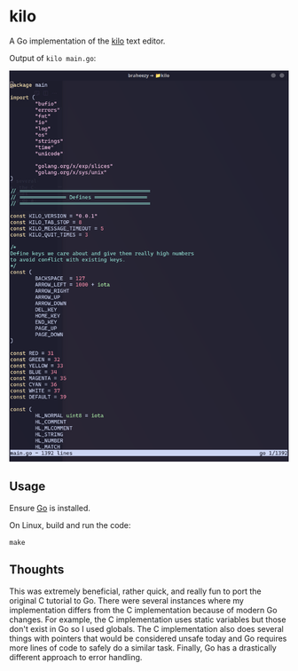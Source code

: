 # kilo
A Go implementation of the [kilo](https://viewsourcecode.org/snaptoken/kilo/index.html) text editor.

Output of `kilo main.go`:

![](./kilo.png)

## Usage
Ensure [Go](https://go.dev/doc/install) is installed.

On Linux, build and run the code:

    make

## Thoughts
This was extremely beneficial, rather quick, and really fun to port the original C tutorial to Go. There were several instances where my implementation differs from the C implementation because of modern Go changes. For example, the C implementation uses static variables but those don't exist in Go so I used globals. The C implementation also does several things with pointers that would be considered unsafe today and Go requires more lines of code to safely do a similar task. Finally, Go has a drastically different approach to error handling.
